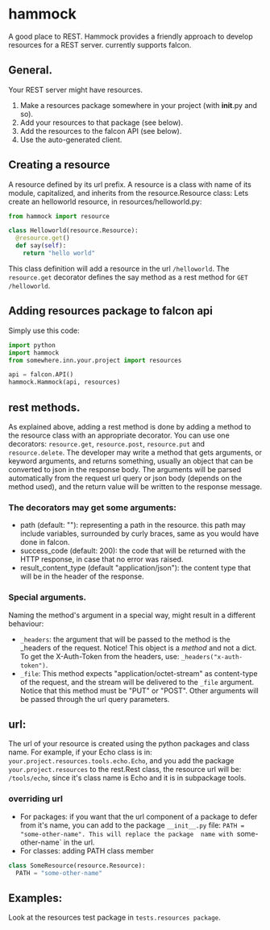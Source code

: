 # hammock
A good place to REST.
Hammock provides a friendly approach to develop resources for a REST server.
currently supports falcon.

## General.

Your REST server might have resources.
1. Make a resources package somewhere in your project (with __init__.py and so).
2. Add your resources to that package (see below).
3. Add the resources to the falcon API (see below).
4. Use the auto-generated client.

## Creating a resource
A resource defined by its url prefix.
A resource is a class with name of its module, capitalized, and inherits from the resource.Resource class:
Lets create an helloworld resource, in resources/helloworld.py:
```python
from hammock import resource

class Helloworld(resource.Resource):
  @resource.get()
  def say(self):
    return "hello world"
```

This class definition will add a resource in the url `/helloworld`. The `resource.get` decorator
defines the say method as a rest method for `GET /helloworld`.

## Adding resources package to falcon api
Simply use this code:
```python
import python
import hammock
from somewhere.inn.your.project import resources

api = falcon.API()
hammock.Hammock(api, resources)
```

## rest methods.
As explained above, adding a rest method is done by adding a method to the resource class with an 
appropriate decorator.
You can use one decorators: `resource.get`, `resource.post`, `resource.put` and `resource.delete`.
The developer may write a method that gets arguments, or keyword arguments, and returns
something, usually an object that can be converted to json in the response body. The arguments
will be parsed automatically from the request url query or json body (depends on the method used), and the return
value will be written to the response message.

### The decorators may get some arguments:
- path (default: ""): representing a path in the resource. this path may include variables, 
surrounded by curly braces, same as you would have done in falcon.
- success_code (default: 200): the code that will be returned with the HTTP response, 
in case that no error was raised.
- result_content_type (default "application/json"): the content type that will be in the header of the response.

### Special arguments.
Naming the method's argument in a special way, might result in a different behaviour:
- `_headers`: the argument that will be passed to the method is the _headers of the request. 
Notice! This object is a *method* and not a dict. To get the X-Auth-Token from the headers, use:
`_headers("x-auth-token")`.
- `_file`: This method expects "application/octet-stream" as content-type of the request, and the stream 
will be delivered to the `_file` argument. Notice that this method must be "PUT" or "POST". 
Other arguments will be passed through the url query parameters.

## url:
The url of your resource is created using the python packages and class name. 
For example, if your Echo class is in: `your.project.resources.tools.echo.Echo`, 
and you add the package `your.project.resources` to the rest.Rest class, the resource url will be: 
`/tools/echo`, since it's class name is Echo and it is in subpackage tools.

### overriding url
- For packages: if you want that the url component of a package to defer from it's name, 
you can add to the package `__init__.py` file: `PATH = "some-other-name". This will replace the package 
name with `some-other-name` in the url.
- For classes: adding PATH class member
```python
class SomeResource(resource.Resource):
  PATH = "some-other-name"
```

## Examples:
Look at the resources test package in `tests.resources package`.
